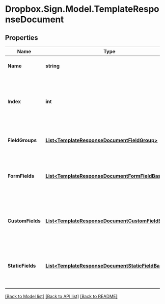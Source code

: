 # Dropbox.Sign.Model.TemplateResponseDocument

## Properties

Name | Type | Description | Notes
------------ | ------------- | ------------- | -------------
**Name** | **string** |  Name of the associated file.  | [optional] 
**Index** | **int** |  Document ordering, the lowest index is displayed first and the highest last (0-based indexing).  | [optional] 
**FieldGroups** | [**List&lt;TemplateResponseDocumentFieldGroup&gt;**](TemplateResponseDocumentFieldGroup.md) |  An array of Form Field Group objects.  | [optional] 
**FormFields** | [**List&lt;TemplateResponseDocumentFormFieldBase&gt;**](TemplateResponseDocumentFormFieldBase.md) |  An array of Form Field objects containing the name and type of each named field.  | [optional] 
**CustomFields** | [**List&lt;TemplateResponseDocumentCustomFieldBase&gt;**](TemplateResponseDocumentCustomFieldBase.md) |  An array of Form Field objects containing the name and type of each named field.  | [optional] 
**StaticFields** | [**List&lt;TemplateResponseDocumentStaticFieldBase&gt;**](TemplateResponseDocumentStaticFieldBase.md) |  An array describing static overlay fields. **Note** only available for certain subscriptions.  | [optional] 

[[Back to Model list]](../README.md#documentation-for-models) [[Back to API list]](../README.md#documentation-for-api-endpoints) [[Back to README]](../README.md)

